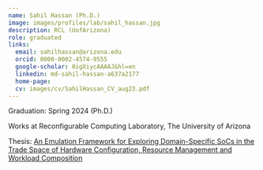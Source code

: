 ```yaml
---
name: Sahil Hassan (Ph.D.)
image: images/profiles/lab/sahil_hassan.jpg
description: RCL (UofArizona)
role: graduated
links:
  email: sahilhassan@arizona.edu
  orcid: 0000-0002-4574-9555 
  google-scholar: 0igXiycAAAAJ&hl=en 
  linkedin: md-sahil-hassan-a637a2177
  home-page: 
  cv: images/cv/SahilHassan_CV_aug23.pdf 
---
```


Graduation: Spring 2024 (Ph.D.)

Works at Reconfigurable Computing Laboratory, The University of Arizona

Thesis: [An Emulation Framework for Exploring Domain-Specific SoCs in the Trade Space of Hardware Configuration, Resource Management and Workload Composition](https://repository.arizona.edu/handle/10150/672463 'PDF @ UA Repository')
